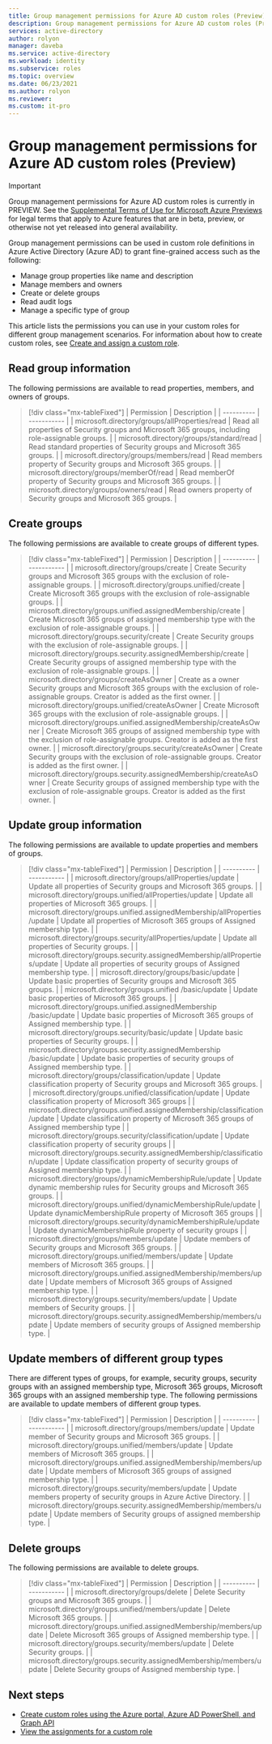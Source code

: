 ```yaml
---
title: Group management permissions for Azure AD custom roles (Preview) - Azure Active Directory
description: Group management permissions for Azure AD custom roles (Preview) in the Azure portal, PowerShell, or Microsoft Graph API.
services: active-directory
author: rolyon
manager: daveba
ms.service: active-directory
ms.workload: identity
ms.subservice: roles
ms.topic: overview
ms.date: 06/23/2021
ms.author: rolyon
ms.reviewer: 
ms.custom: it-pro
---
```


# Group management permissions for Azure AD custom roles (Preview)

> [!IMPORTANT]
> Group management permissions for Azure AD custom roles is currently in PREVIEW.
> See the [Supplemental Terms of Use for Microsoft Azure Previews](https://azure.microsoft.com/support/legal/preview-supplemental-terms/) for legal terms that apply to Azure features that are in beta, preview, or otherwise not yet released into general availability.

Group management permissions can be used in custom role definitions in Azure Active Directory (Azure AD) to grant fine-grained access such as the following:

- Manage group properties like name and description
- Manage members and owners
- Create or delete groups
- Read audit logs
- Manage a specific type of group

This article lists the permissions you can use in your custom roles for different group management scenarios. For information about how to create custom roles, see [Create and assign a custom role](custom-create.md).

## Read group information

The following permissions are available to read properties, members, and owners of groups.

> [!div class="mx-tableFixed"]
> | Permission | Description |
> | ---------- | ----------- |
> | microsoft.directory/groups/allProperties/read | Read all properties of Security groups and Microsoft 365 groups, including role-assignable groups. |
> | microsoft.directory/groups/standard/read | Read standard properties of Security groups and Microsoft 365 groups. |
> | microsoft.directory/groups/members/read | Read members property of Security groups and Microsoft 365 groups. |
> | microsoft.directory/groups/memberOf/read | Read memberOf property of Security groups and Microsoft 365 groups. |
> | microsoft.directory/groups/owners/read | Read owners property of Security groups and Microsoft 365 groups. |

## Create groups

The following permissions are available to create groups of different types.

> [!div class="mx-tableFixed"]
> | Permission | Description |
> | ---------- | ----------- |
> | microsoft.directory/groups/create | Create Security groups and Microsoft 365 groups with the exclusion of role-assignable groups. |
> | microsoft.directory/groups.unified/create | Create Microsoft 365 groups with the exclusion of role-assignable groups. |
> | microsoft.directory/groups.unified.assignedMembership/create | Create Microsoft 365 groups of assigned membership type with the exclusion of role-assignable groups. |
> | microsoft.directory/groups.security/create | Create Security groups with the exclusion of role-assignable groups. |
> | microsoft.directory/groups.security.assignedMembership/create | Create Security groups of assigned membership type with the exclusion of role-assignable groups. |
> | microsoft.directory/groups/createAsOwner | Create as a owner Security groups and Microsoft 365 groups with the exclusion of role-assignable groups. Creator is added as the first owner. |
> | microsoft.directory/groups.unified/createAsOwner | Create Microsoft 365 groups with the exclusion of role-assignable groups. |
> | microsoft.directory/groups.unified.assignedMembership/createAsOwner | Create Microsoft 365 groups of assigned membership type with the exclusion of role-assignable groups. Creator is added as the first owner. |
> | microsoft.directory/groups.security/createAsOwner | Create Security groups with the exclusion of role-assignable groups. Creator is added as the first owner. |
> | microsoft.directory/groups.security.assignedMembership/createAsOwner | Create Security groups of assigned membership type with the exclusion of role-assignable groups. Creator is added as the first owner. |

## Update group information

The following permissions are available to update properties and members of groups.

> [!div class="mx-tableFixed"]
> | Permission | Description |
> | ---------- | ----------- |
> | microsoft.directory/groups/allProperties/update | Update all properties of Security groups and Microsoft 365 groups. |
> | microsoft.directory/groups.unified/allProperties/update | Update all properties of Microsoft 365 groups. |
> | microsoft.directory/groups.unified.assignedMembership/allProperties/update | Update all properties of Microsoft 365 groups of Assigned membership type. |
> | microsoft.directory/groups.security/allProperties/update | Update all properties of Security groups. |
> | microsoft.directory/groups.security.assignedMembership/allProperties/update | Update all properties of security groups of Assigned membership type. |
> | microsoft.directory/groups/basic/update | Update basic properties of Security groups and Microsoft 365 groups. |
> | microsoft.directory/groups.unified /basic/update | Update basic properties of Microsoft 365 groups. |
> | microsoft.directory/groups.unified.assignedMembership /basic/update | Update basic properties of Microsoft 365 groups of Assigned membership type. |
> | microsoft.directory/groups.security/basic/update | Update basic properties of Security groups. |
> | microsoft.directory/groups.security.assignedMembership /basic/update | Update basic properties of security groups of Assigned membership type. |
> | microsoft.directory/groups/classification/update | Update classification property of Security groups and Microsoft 365 groups. |
> | microsoft.directory/groups.unified/classification/update | Update classification property of Microsoft 365 groups |
> | microsoft.directory/groups.unified.assignedMembership/classification/update | Update classification property of Microsoft 365 groups of Assigned membership type |
> | microsoft.directory/groups.security/classification/update | Update classification property of security groups |
> | microsoft.directory/groups.security.assignedMembership/classification/update | Update classification property of security groups of Assigned membership type. |
> | microsoft.directory/groups/dynamicMembershipRule/update | Update dynamic membership rules for Security groups and Microsoft 365 groups. |
> | microsoft.directory/groups.unified/dynamicMembershipRule/update | Update dynamicMembershipRule property of Microsoft 365 groups |
> | microsoft.directory/groups.security/dynamicMembershipRule/update | Update dynamicMembershipRule property of security groups |
> | microsoft.directory/groups/members/update | Update members of Security groups and Microsoft 365 groups. |
> | microsoft.directory/groups.unified/members/update | Update members of Microsoft 365 groups. |
> | microsoft.directory/groups.unified.assignedMembership/members/update | Update members of Microsoft 365 groups of Assigned membership type. |
> | microsoft.directory/groups.security/members/update | Update members of Security groups. |
> | microsoft.directory/groups.security.assignedMembership/members/update | Update members of security groups of Assigned membership type. |

## Update members of different group types

There are different types of groups, for example, security groups, security groups with an assigned membership type, Microsoft 365 groups, Microsoft 365 groups with an assigned membership type. The following permissions are available to update members of different group types.

> [!div class="mx-tableFixed"]
> | Permission | Description |
> | ---------- | ----------- |
> | microsoft.directory/groups/members/update | Update member of Security groups and Microsoft 365 groups. |
> | microsoft.directory/groups.unified/members/update | Update members of Microsoft 365 groups. |
> | microsoft.directory/groups.unified.assignedMembership/members/update | Update members of Microsoft 365 groups of assigned membership type. |
> | microsoft.directory/groups.security/members/update | Update members property of security groups in Azure Active Directory. |
> | microsoft.directory/groups.security.assignedMembership/members/update | Update members of Security groups of assigned membership type. |
 
## Delete groups

The following permissions are available to delete groups.

> [!div class="mx-tableFixed"]
> | Permission | Description |
> | ---------- | ----------- |
> | microsoft.directory/groups/delete | Delete Security groups and Microsoft 365 groups. |
> | microsoft.directory/groups.unified/members/update | Delete Microsoft 365 groups. |
> | microsoft.directory/groups.unified.assignedMembership/members/update | Delete Microsoft 365 groups of Assigned membership type. |
> | microsoft.directory/groups.security/members/update | Delete Security groups. |
> | microsoft.directory/groups.security.assignedMembership/members/update | Delete Security groups of Assigned membership type. |

## Next steps

- [Create custom roles using the Azure portal, Azure AD PowerShell, and Graph API](custom-create.md)
- [View the assignments for a custom role](../roles/view-assignments.md)
